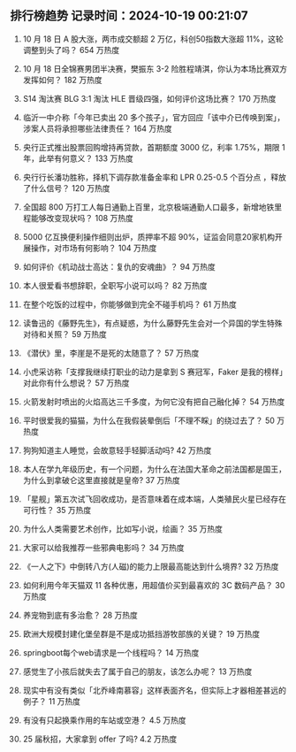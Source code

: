 
## 排行榜趋势 记录时间：2024-10-19 00:21:07
  
  1. 10 月 18 日 A 股大涨，两市成交额超 2 万亿，科创50指数大涨超 11%，这轮调整到头了吗？ 654 万热度
    
  2. 10 月 18 日全锦赛男团半决赛，樊振东 3-2 险胜程靖淇，你认为本场比赛双方发挥如何？ 182 万热度
    
  3. S14 淘汰赛 BLG 3:1 淘汰 HLE 晋级四强，如何评价这场比赛？ 170 万热度
    
  4. 临沂一中介称「今年已卖出 20 多个孩子」，官方回应「该中介已传唤到案」，涉案人员将承担哪些法律责任？ 164 万热度
    
  5. 央行正式推出股票回购增持再贷款，首期额度 3000 亿，利率 1.75%，期限 1 年，此举有何意义？ 133 万热度
    
  6. 央行行长潘功胜称，择机下调存款准备金率和 LPR 0.25-0.5 个百分点 ，释放了什么信号？ 120 万热度
    
  7. 全国超 800 万打工人每日通勤上百里，北京极端通勤人口最多，新增地铁里程能够改变现状吗？ 108 万热度
    
  8. 5000 亿互换便利操作细则出炉，质押率不超 90%，证监会同意20家机构开展操作，对市场有何影响？ 104 万热度
    
  9. 如何评价《机动战士高达：复仇的安魂曲》？ 94 万热度
    
  10. 本人很爱看书想辞职，全职写小说可以吗？ 82 万热度
    
  11. 在整个吃饭的过程中，你能够做到完全不碰手机吗？ 61 万热度
    
  12. 读鲁迅的《藤野先生》，有点疑惑，为什么藤野先生会对一个异国的学生特殊对待和关照？ 59 万热度
    
  13. 《潜伏》里，李崖是不是死的太随意了？ 57 万热度
    
  14. 小虎采访称「支撑我继续打职业的动力是拿到 S 赛冠军，Faker 是我的榜样」对此你有什么想说？ 57 万热度
    
  15. 火箭发射时喷出的火焰高达三千多度，为何它没有把自己融化掉？ 54 万热度
    
  16. 平时很爱我的猫猫，为什么在我假装晕倒后「不理不睬」的绕过去了？ 50 万热度
    
  17. 狗狗知道主人睡觉，会故意轻手轻脚活动吗? 42 万热度
    
  18. 本人在学九年级历史，有一个问题，为什么在法国大革命之前法国都是国王，为什么到拿破仑这里直接就是皇帝? 37 万热度
    
  19. 「星舰」第五次试飞回收成功，是否意味着在成本端，人类殖民火星已经存在可行性？ 35 万热度
    
  20. 为什么人类需要艺术创作，比如写小说，绘画？ 35 万热度
    
  21. 大家可以给我推荐一些邪典电影吗？ 34 万热度
    
  22. 《一人之下》中倒转八方(人磁)的能力上限最高能达到什么境界? 32 万热度
    
  23. 如何利用今年天猫双 11 各种优惠，用超值价买到最喜欢的 3C 数码产品？ 30 万热度
    
  24. 养宠物到底有多治愈？ 28 万热度
    
  25. 欧洲大规模封建化堡垒群是不是成功抵挡游牧部族的关键？ 19 万热度
    
  26. springboot每个web请求是一个线程吗？ 14 万热度
    
  27. 感觉生了小孩后就失去了属于自己的朋友，该怎么办呢？ 13 万热度
    
  28. 现实中有没有类似「北乔峰南慕容」这样表面齐名，但实际上才器相差甚远的例子？ 11 万热度
    
  29. 有没有只起换乘作用的车站或空港？ 4.5 万热度
    
  30. 25 届秋招，大家拿到 offer 了吗? 4.2 万热度
    
